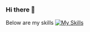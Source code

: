 ### Hi there 👋

Below are my skills
[![My Skills](https://skillicons.dev/icons?i=js,html,css,php,react,bootstrap)](https://skillicons.dev)

<!--
**azizulazmitajuddin/azizulazmitajuddin** is a ✨ _special_ ✨ repository because its `README.md` (this file) appears on your GitHub profile.

Here are some ideas to get you started:

- 🔭 I’m currently working on ...
- 🌱 I’m currently learning ...
- 👯 I’m looking to collaborate on ...
- 🤔 I’m looking for help with ...
- 💬 Ask me about ...
- 📫 How to reach me: ...
- 😄 Pronouns: ...
- ⚡ Fun fact: ...
-->
